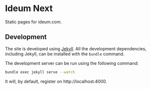 # Ideum Next

Static pages for ideum.com.

## Development

The site is developed using [Jekyll](http://jekyllrb.com/).  All the
development dependencies, including Jekyll, can be installed with the
`bundle` command.

The development server can be run using the following command:

```bash
bundle exec jekyll serve --watch
```

It will, by default, register on http://localhost:4000.
